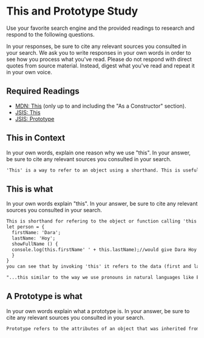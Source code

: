 # This and Prototype Study

Use your favorite search engine and the provided readings to research and
respond to the following questions.

In your responses, be sure to cite any relevant sources you consulted in your
search. We ask you to write responses in your own words in order to see how you
process what you've read. Please do not respond with direct quotes from source
material. Instead, digest what you've read and repeat it in your own voice.

## Required Readings

-   [MDN: This](https://developer.mozilla.org/en-US/docs/Web/JavaScript/Reference/Operators/this)
(only up to and including the "As a Constructor" section).
-   [JSIS: This](http://javascriptissexy.com/understand-javascripts-this-with-clarity-and-master-it/)
-   [JSIS: Prototype](http://javascriptissexy.com/javascript-prototype-in-plain-detailed-language/)

## This in Context

In your own words, explain one reason why we use "this". In your answer, be
sure to cite any relevant sources you consulted in your search.

```md
'This' is a way to refer to an object using a shorthand. This is useful because we can refer back to whatever the object "this" has been assigned to not only that but it will also refer to an object's value.
```

## This is what

In your own words explain "this".  In your answer, be
sure to cite any relevant sources you consulted in your search.

```md
This is shorthand for refering to the object or function calling 'this'. so for example if I wanted to create a person object like:
let person = {
  firstName: 'Dara';
  lastName: 'Hoy';
  showFullName () {
  console.log(this.firstName' ' + this.lastName);//would give Dara Hoy
  }
}
you can see that by invoking 'this' it refers to the data (first and last name) of the object where it was called.

"...this similar to the way we use pronouns in natural languages like English and French. We write, “John is running fast because he is trying to catch the train.”" http://javascriptissexy.com/understand-javascripts-this-with-clarity-and-master-it/
```

## A Prototype is what

In your own words explain what a prototype is.  In your answer, be
sure to cite any relevant sources you consulted in your search.

```md
Prototype refers to the attributes of an object that was inherited from its parent object. This can be used to create instances of objects that draws from the properties of its aprent object.

```
